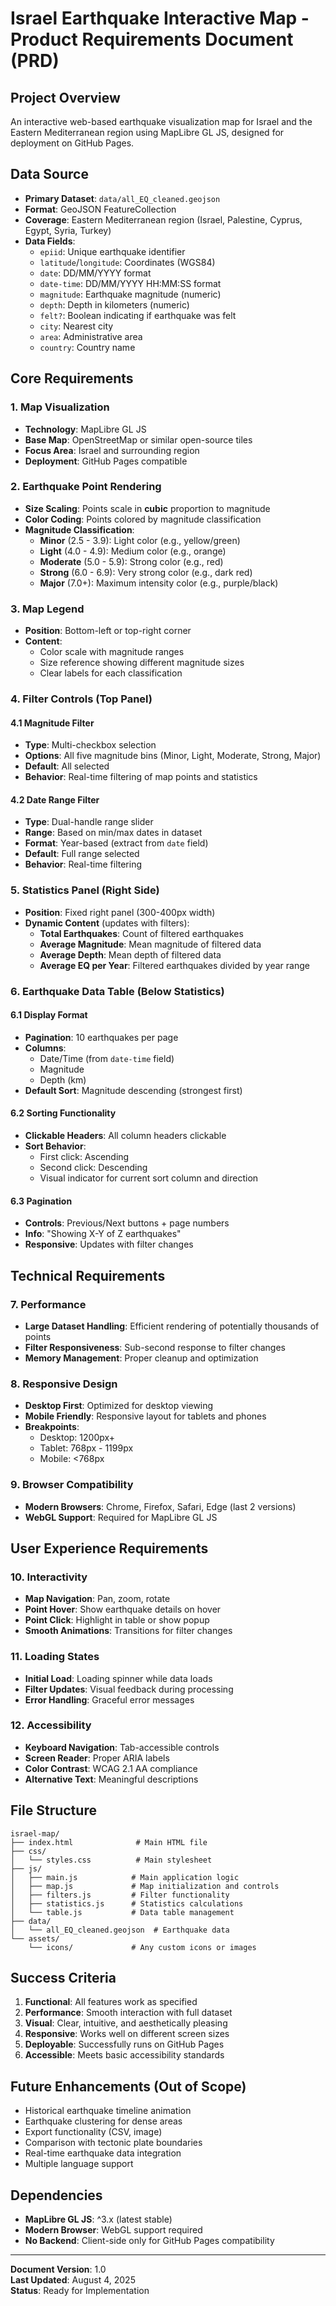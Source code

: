 # Israel Earthquake Interactive Map - Product Requirements Document (PRD)

## Project Overview
An interactive web-based earthquake visualization map for Israel and the Eastern Mediterranean region using MapLibre GL JS, designed for deployment on GitHub Pages.

## Data Source
- **Primary Dataset**: `data/all_EQ_cleaned.geojson`
- **Format**: GeoJSON FeatureCollection
- **Coverage**: Eastern Mediterranean region (Israel, Palestine, Cyprus, Egypt, Syria, Turkey)
- **Data Fields**:
  - `epiid`: Unique earthquake identifier
  - `latitude`/`longitude`: Coordinates (WGS84)
  - `date`: DD/MM/YYYY format
  - `date-time`: DD/MM/YYYY HH:MM:SS format
  - `magnitude`: Earthquake magnitude (numeric)
  - `depth`: Depth in kilometers (numeric)
  - `felt?`: Boolean indicating if earthquake was felt
  - `city`: Nearest city
  - `area`: Administrative area
  - `country`: Country name

## Core Requirements

### 1. Map Visualization
- **Technology**: MapLibre GL JS
- **Base Map**: OpenStreetMap or similar open-source tiles
- **Focus Area**: Israel and surrounding region
- **Deployment**: GitHub Pages compatible

### 2. Earthquake Point Rendering
- **Size Scaling**: Points scale in **cubic** proportion to magnitude
- **Color Coding**: Points colored by magnitude classification
- **Magnitude Classification**:
  - **Minor** (2.5 - 3.9): Light color (e.g., yellow/green)
  - **Light** (4.0 - 4.9): Medium color (e.g., orange)
  - **Moderate** (5.0 - 5.9): Strong color (e.g., red)
  - **Strong** (6.0 - 6.9): Very strong color (e.g., dark red)
  - **Major** (7.0+): Maximum intensity color (e.g., purple/black)

### 3. Map Legend
- **Position**: Bottom-left or top-right corner
- **Content**:
  - Color scale with magnitude ranges
  - Size reference showing different magnitude sizes
  - Clear labels for each classification

### 4. Filter Controls (Top Panel)
#### 4.1 Magnitude Filter
- **Type**: Multi-checkbox selection
- **Options**: All five magnitude bins (Minor, Light, Moderate, Strong, Major)
- **Default**: All selected
- **Behavior**: Real-time filtering of map points and statistics

#### 4.2 Date Range Filter
- **Type**: Dual-handle range slider
- **Range**: Based on min/max dates in dataset
- **Format**: Year-based (extract from `date` field)
- **Default**: Full range selected
- **Behavior**: Real-time filtering

### 5. Statistics Panel (Right Side)
- **Position**: Fixed right panel (300-400px width)
- **Dynamic Content** (updates with filters):
  - **Total Earthquakes**: Count of filtered earthquakes
  - **Average Magnitude**: Mean magnitude of filtered data
  - **Average Depth**: Mean depth of filtered data
  - **Average EQ per Year**: Filtered earthquakes divided by year range

### 6. Earthquake Data Table (Below Statistics)
#### 6.1 Display Format
- **Pagination**: 10 earthquakes per page
- **Columns**:
  - Date/Time (from `date-time` field)
  - Magnitude
  - Depth (km)
- **Default Sort**: Magnitude descending (strongest first)

#### 6.2 Sorting Functionality
- **Clickable Headers**: All column headers clickable
- **Sort Behavior**:
  - First click: Ascending
  - Second click: Descending
  - Visual indicator for current sort column and direction

#### 6.3 Pagination
- **Controls**: Previous/Next buttons + page numbers
- **Info**: "Showing X-Y of Z earthquakes"
- **Responsive**: Updates with filter changes

## Technical Requirements

### 7. Performance
- **Large Dataset Handling**: Efficient rendering of potentially thousands of points
- **Filter Responsiveness**: Sub-second response to filter changes
- **Memory Management**: Proper cleanup and optimization

### 8. Responsive Design
- **Desktop First**: Optimized for desktop viewing
- **Mobile Friendly**: Responsive layout for tablets and phones
- **Breakpoints**: 
  - Desktop: 1200px+
  - Tablet: 768px - 1199px
  - Mobile: <768px

### 9. Browser Compatibility
- **Modern Browsers**: Chrome, Firefox, Safari, Edge (last 2 versions)
- **WebGL Support**: Required for MapLibre GL JS

## User Experience Requirements

### 10. Interactivity
- **Map Navigation**: Pan, zoom, rotate
- **Point Hover**: Show earthquake details on hover
- **Point Click**: Highlight in table or show popup
- **Smooth Animations**: Transitions for filter changes

### 11. Loading States
- **Initial Load**: Loading spinner while data loads
- **Filter Updates**: Visual feedback during processing
- **Error Handling**: Graceful error messages

### 12. Accessibility
- **Keyboard Navigation**: Tab-accessible controls
- **Screen Reader**: Proper ARIA labels
- **Color Contrast**: WCAG 2.1 AA compliance
- **Alternative Text**: Meaningful descriptions

## File Structure
```
israel-map/
├── index.html              # Main HTML file
├── css/
│   └── styles.css          # Main stylesheet
├── js/
│   ├── main.js            # Main application logic
│   ├── map.js             # Map initialization and controls
│   ├── filters.js         # Filter functionality
│   ├── statistics.js      # Statistics calculations
│   └── table.js           # Data table management
├── data/
│   └── all_EQ_cleaned.geojson  # Earthquake data
└── assets/
    └── icons/             # Any custom icons or images
```

## Success Criteria
1. **Functional**: All features work as specified
2. **Performance**: Smooth interaction with full dataset
3. **Visual**: Clear, intuitive, and aesthetically pleasing
4. **Responsive**: Works well on different screen sizes
5. **Deployable**: Successfully runs on GitHub Pages
6. **Accessible**: Meets basic accessibility standards

## Future Enhancements (Out of Scope)
- Historical earthquake timeline animation
- Earthquake clustering for dense areas
- Export functionality (CSV, image)
- Comparison with tectonic plate boundaries
- Real-time earthquake data integration
- Multiple language support

## Dependencies
- **MapLibre GL JS**: ^3.x (latest stable)
- **Modern Browser**: WebGL support required
- **No Backend**: Client-side only for GitHub Pages compatibility

---

**Document Version**: 1.0  
**Last Updated**: August 4, 2025  
**Status**: Ready for Implementation
